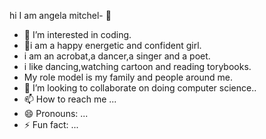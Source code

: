 hi I am angela mitchel- 👋 
- 👀 I’m interested in coding.
- 🌱i am a happy energetic and confident girl.
- i am an acrobat,a dancer,a singer and a poet.
- i like dancing,watching cartoon and reading torybooks.
- My role model is my family and people around me.
- 💞️ I’m looking to collaborate on doing computer science..
- 📫 How to reach me ...
- 😄 Pronouns: ...
- ⚡ Fun fact: ...

<!---
anzeyula/anzeyula is a ✨ special ✨ repository because its `README.md` (this file) appears on your GitHub profile.
You can click the Preview link to take a look at your changes.
--->
